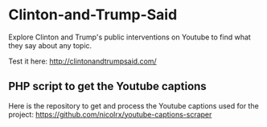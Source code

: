 # Clinton-and-Trump-Said
Explore Clinton and Trump's public interventions on Youtube to find what they say about any topic.

Test it here: http://clintonandtrumpsaid.com/

## PHP script to get the Youtube captions
Here is the repository to get and process the Youtube captions used for the project: https://github.com/nicolrx/youtube-captions-scraper


